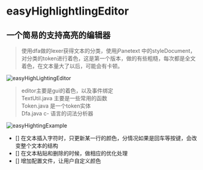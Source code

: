 # easyHighlightlingEditor
## 一个简易的支持高亮的编辑器
> 使用dfa做的lexer获得文本的分类，使用jPanetext 中的styleDocument，对分类的token进行着色，这是第一个版本，做的有些粗糙，每次都是全文着色，在文本量大了以后，可能会有卡顿。

![easyHighLightingEditor](http://ouck2t8ui.bkt.clouddn.com/easyHighLightingEditor_project.png)
>editor主要是gui的着色，以及事件绑定  
>TextUtil.java 主要是一些常用的函数  
>Token.java 是一个token实体  
>Dfa.java c- 语言的词法分析器

![easyHightingExample](http://ouck2t8ui.bkt.clouddn.com/highLightingExample.gif)
- [] 在文本插入字符时，只更新某一行的颜色，分情况如果是回车等按键，会改变整个文本的结构
- [] 在文本粘贴和删除的时候，做相应的优化处理
- [] 增加配置文件，让用户自定义颜色